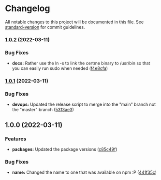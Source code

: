 # Changelog

All notable changes to this project will be documented in this file. See [standard-version](https://github.com/conventional-changelog/standard-version) for commit guidelines.

### [1.0.2](https://github.com/Kerren-Entrostat/certme/compare/v1.0.1...v1.0.2) (2022-03-11)


### Bug Fixes

* **docs:** Rather use the ln -s to link the certme binary to /usr/bin so that you can easily run sudo when needed ([f4e8cfa](https://github.com/Kerren-Entrostat/certme/commit/f4e8cfab3d1b70101678d8f33cf44fd45e8d0f89))

### [1.0.1](https://github.com/Kerren-Entrostat/certme/compare/v1.0.0...v1.0.1) (2022-03-11)


### Bug Fixes

* **devops:** Updated the release script to merge into the "main" branch not the "master" branch ([5313ae3](https://github.com/Kerren-Entrostat/certme/commit/5313ae379828bb05323bcd5627c3563c3b155a4b))

## 1.0.0 (2022-03-11)


### Features

* **packages:** Updated the package versions ([c85c49f](https://github.com/Kerren-Entrostat/certme/commit/c85c49f48140f8299f00fd3a68400306b76cc157))


### Bug Fixes

* **name:** Changed the name to one that was available on npm :P ([441f35c](https://github.com/Kerren-Entrostat/certme/commit/441f35cfdd90966467e3b3a25bbab4df0be672e1))

